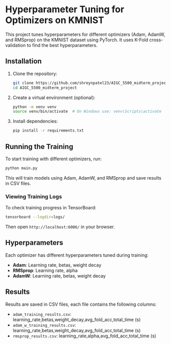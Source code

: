 # Hyperparameter Tuning for Optimizers on KMNIST

This project tunes hyperparameters for different optimizers (Adam, AdamW, and RMSprop) on the KMNIST dataset using PyTorch. It uses K-Fold cross-validation to find the best hyperparameters.

## Installation

1. Clone the repository:
   ```bash
   git clone https://github.com/shreynpatel23/AIGC_5500_midterm_project.git
   cd AIGC_5500_midterm_project
   ```

2. Create a virtual environment (optional):

   ```bash
   python -m venv venv
   source venv/bin/activate  # On Windows use: venv\Scripts\activate
   ```

3. Install dependencies:
   ```bash
   pip install -r requirements.txt
   ```

## Running the Training

To start training with different optimizers, run:

```bash
python main.py
```

This will train models using Adam, AdamW, and RMSprop and save results in CSV files.

### Viewing Training Logs

To check training progress in TensorBoard:

```bash
tensorboard --logdir=logs/
```

Then open `http://localhost:6006/` in your browser.

## Hyperparameters

Each optimizer has different hyperparameters tuned during training:

- **Adam**: Learning rate, betas, weight decay
- **RMSprop**: Learning rate, alpha
- **AdamW**: Learning rate, betas, weight decay

## Results

Results are saved in CSV files, each file contains the following columns:

- `adam_training_results.csv`: learning_rate,betas,weight_decay,avg_fold_acc,total_time (s)
- `adam_w_training_results.csv`: learning_rate,betas,weight_decay,avg_fold_acc,total_time (s)
- `rmsprop_results.csv`: learning_rate,alpha,avg_fold_acc,total_time (s)
